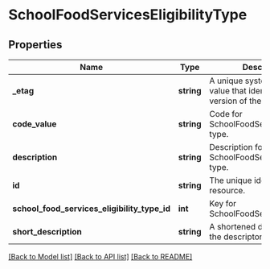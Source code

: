 # SchoolFoodServicesEligibilityType

## Properties
Name | Type | Description | Notes
------------ | ------------- | ------------- | -------------
**_etag** | **string** | A unique system-generated value that identifies the version of the resource. | [optional] 
**code_value** | **string** | Code for SchoolFoodServicesEligibility type. | 
**description** | **string** | Description for SchoolFoodServicesEligibility type. | 
**id** | **string** | The unique identifier of the resource. | 
**school_food_services_eligibility_type_id** | **int** | Key for SchoolFoodServicesEligibility | [optional] 
**short_description** | **string** | A shortened description for the descriptor. | 

[[Back to Model list]](../README.md#documentation-for-models) [[Back to API list]](../README.md#documentation-for-api-endpoints) [[Back to README]](../README.md)


